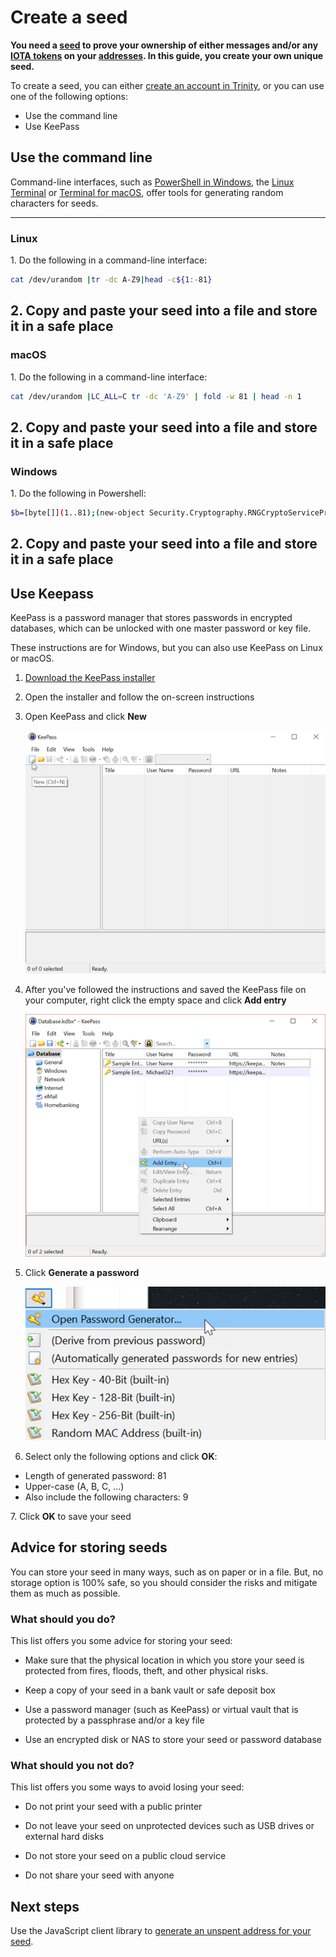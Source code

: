 # Create a seed

**You need a [seed](root://getting-started/0.1/clients/seeds.md) to prove your ownership of either messages and/or any [IOTA tokens](root://getting-started/0.1/clients/token.md) on your [addresses](root://getting-started/0.1/clients/addresses.md). In this guide, you create your own unique seed.**

To create a seed, you can either [create an account in Trinity](root://wallets/0.1/trinity/how-to-guides/create-an-account.md), or you can use one of the following options:

- Use the command line
- Use KeePass

## Use the command line

Command-line interfaces, such as [PowerShell in Windows](https://docs.microsoft.com/en-us/powershell/scripting/getting-started/getting-started-with-windows-powershell?view=powershell-6), the [Linux Terminal](https://www.howtogeek.com/140679/beginner-geek-how-to-start-using-the-linux-terminal/) or [Terminal for macOS](https://macpaw.com/how-to/use-terminal-on-mac), offer tools for generating random characters for seeds.

--------------------
### Linux
1\. Do the following in a command-line interface:

```bash
cat /dev/urandom |tr -dc A-Z9|head -c${1:-81}
```

2\. Copy and paste your seed into a file and store it in a safe place
---
### macOS
1\. Do the following in a command-line interface:

```bash
cat /dev/urandom |LC_ALL=C tr -dc 'A-Z9' | fold -w 81 | head -n 1
```

2\. Copy and paste your seed into a file and store it in a safe place
---
### Windows
1\. Do the following in Powershell:

```bash
$b=[byte[]](1..81);(new-object Security.Cryptography.RNGCryptoServiceProvider).GetBytes($b);-join($b|%{[char[]](65..90+57..57)[$_%27]})
```

2\. Copy and paste your seed into a file and store it in a safe place
--------------------

## Use Keepass

KeePass is a password manager that stores passwords in encrypted databases, which can be unlocked with one master password or key file.

These instructions are for Windows, but you can also use KeePass on Linux or macOS.

1. [Download the KeePass installer](https://keepass.info/)

2. Open the installer and follow the on-screen instructions

3. Open KeePass and click **New**

    ![Creating a new KeePass database](../images/keypass-new.png)

4. After you've followed the instructions and saved the KeePass file on your computer, right click the empty space and click **Add entry**

    ![Adding a new KeePass entry](../images/keepass-add-entry.png)

5. Click **Generate a password**

    ![Selecting the Keepass password generator](../images/keypass-password-generator.png)

6. Select only the following options and click **OK**:

- Length of generated password: 81
- Upper-case (A, B, C, ...)
- Also include the following characters: 9
    
7\. Click **OK** to save your seed

## Advice for storing seeds

You can store your seed in many ways, such as on paper or in a file. But, no storage option is 100% safe, so you should consider the risks and mitigate them as much as possible.

### What should you do?

This list offers you some advice for storing your seed:

- Make sure that the physical location in which you store your seed is protected from fires, floods, theft, and other physical risks.

- Keep a copy of your seed in a bank vault or safe deposit box

- Use a password manager (such as KeePass) or virtual vault that is protected by a passphrase and/or a key file

- Use an encrypted disk or NAS to store your seed or password database

### What should you not do?

This list offers you some ways to avoid losing your seed:

- Do not print your seed with a public printer

- Do not leave your seed on unprotected devices such as USB drives or external hard disks

- Do not store your seed on a public cloud service

- Do not share your seed with anyone

## Next steps

Use the JavaScript client library to [generate an unspent address for your seed](root://client-libraries/0.1/how-to-guides/js/generate-an-address.md).